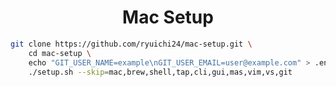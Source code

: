 <h1 align="center">Mac Setup</h1>

```bash
git clone https://github.com/ryuichi24/mac-setup.git \
    cd mac-setup \
    echo "GIT_USER_NAME=example\nGIT_USER_EMAIL=user@example.com" > .env \
    ./setup.sh --skip=mac,brew,shell,tap,cli,gui,mas,vim,vs,git
```